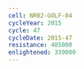 ```yaml
---
cell: NR02-GOLF-04
cycleYear: 2015
cycle: 47
cycleDate: 2015-47
resistance: 405000
enlightened: 339000
---
```

